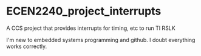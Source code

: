 # ECEN2240_project_interrupts
A CCS project that provides interrupts for timing, etc to run TI RSLK

I'm new to embedded systems programming and github.  I doubt everything works correctly.
